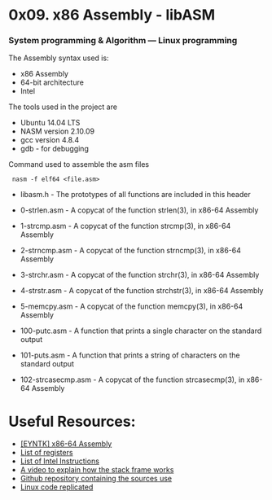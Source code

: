# 0x09. x86 Assembly - libASM
### System programming & Algorithm ― Linux programming

The Assembly syntax used is:
* x86 Assembly
* 64-bit architecture
* Intel

The tools used in the project are
* Ubuntu 14.04 LTS
* NASM version 2.10.09
* gcc version 4.8.4
* gdb - for debugging

Command used to assemble the asm files
```
 nasm -f elf64 <file.asm>
```

* libasm.h - The prototypes of all  functions are included in this header

* 0-strlen.asm - A copycat of the function strlen(3), in x86-64 Assembly

* 1-strcmp.asm - A copycat of the function strcmp(3), in x86-64 Assembly

* 2-strncmp.asm - A copycat of the function strncmp(3), in x86-64 Assembly

* 3-strchr.asm - A copycat of the function strchr(3), in x86-64 Assembly

* 4-strstr.asm - A copycat of the function strchstr(3), in x86-64 Assembly

* 5-memcpy.asm - A copycat of the function memcpy(3), in x86-64 Assembly

* 100-putc.asm - A function that prints a single character on the standard output

* 101-puts.asm - A function that prints a string of characters on the standard output

* 102-strcasecmp.asm - A copycat of the function strcasecmp(3), in x86-64 Assembly

# Useful Resources:
* [[EYNTK] x86-64 Assembly](https://intranet.hbtn.io/concepts/82)
* [List of registers](https://en.wikipedia.org/wiki/Processor_register)
* [List of Intel Instructions](http://www.penguin.cz/~literakl/intel/intel.html)
* [A video to explain how the stack frame works](https://www.youtube.com/watch?v=KRaJoeVXF_8)
* [Github repository containing the sources use](https://github.com/holbertonschool/0x09-libasm_concept)
* [Linux code replicated](https://github.com/torvalds/linux/blob/master/lib/string.c)

